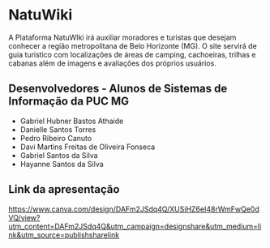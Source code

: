 # NatuWiki
A Plataforma NatuWIki irá auxiliar moradores e turistas que desejam conhecer a região metropolitana de Belo Horizonte (MG). O site servirá de guia turistico com localizações de áreas de camping, cachoeiras, trilhas e cabanas além de imagens e avaliações dos próprios usuários. 

## Desenvolvedores - Alunos de Sistemas de Informação da PUC MG
* Gabriel Hubner Bastos Athaide
* Danielle Santos Torres
* Pedro Ribeiro Canuto
* Davi Martins Freitas de Oliveira Fonseca
* Gabriel Santos da Silva
* Hayanne Santos da Silva

## Link da apresentação
https://www.canva.com/design/DAFm2JSdq4Q/XUSiHZ6eI48rWmFwQe0dVQ/view?utm_content=DAFm2JSdq4Q&utm_campaign=designshare&utm_medium=link&utm_source=publishsharelink

